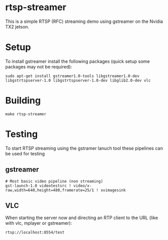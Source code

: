 # rtsp-streamer
This is a simple RTSP (RFC) streaming demo using gstreamer on the Nvidia TX2 jetson.

# Setup
To install gstreamer install the following packages (quick setup some packages may not be required):
```
sudo apt-get install gstreamer1.0-tools libgstreamer1.0-dev libgstrtspserver-1.0 libgstrtspserver-1.0-dev libglib2.0-dev vlc
```
# Building
```
make rtsp-streamer
```
# Testing
To start RTSP streaming using the gstramer lanuch tool these pipelines can be used for testing
## gstreamer
```
# Most basic video pipeline (non streaming)
gst-launch-1.0 videotestsrc ! video/x-raw,width=640,height=480,framerate=25/1 ! xvimagesink

```
## VLC
When starting the server now and directing an RTP client to the URL (like with vlc, mplayer or gstreamer):
```
rtsp://localhost:8554/test
```

